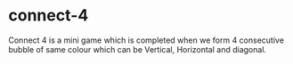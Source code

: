# connect-4
Connect 4 is a mini game which is completed when we form 4 consecutive bubble of same colour which can be Vertical, Horizontal and diagonal.
